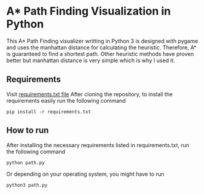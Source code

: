 # A* Path Finding Visualization in Python

This A* Path Finding visualizer writting in Python 3 is designed with pygame and uses the manhattan distance for calculating the heuristic.
Therefore, A* is guaranteed to find a shortest path. Other heuristic methods have proven better but manhattan distance is very simple which is why I used it.

## Requirements
Visit [requirements.txt file](requirements.txt)
After cloning the repository, to install the requirements easily run the following command
```
pip install -r requirements.txt
```

## How to run
After installing the necessary requirements listed in requirements.txt, run the following command
```
python path.py
```
Or depending on your operating system, you might have to run
```
python3 path.py
```
